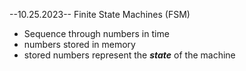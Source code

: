 --10.25.2023--
Finite State Machines (FSM)
- Sequence through numbers in time
- numbers stored in memory
- stored numbers represent the ***state*** of the machine